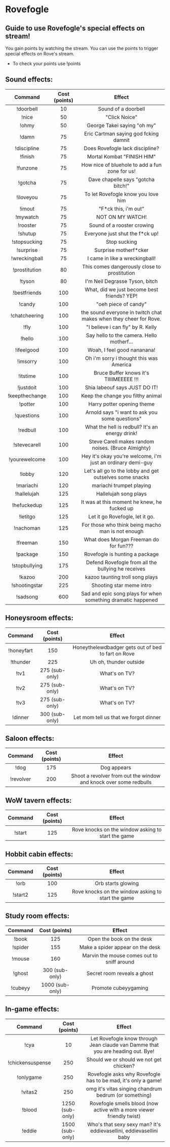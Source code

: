 # Rovefogle

## Guide to use Rovefogle's special effects on stream!

You gain points by watching the stream. 
You can use the points to trigger special effects on Rove's stream.

* To check your points use !points

## Sound effects:

| Command | Cost (points) | Effect |
|:-----:|:-----:|:-----:|
|!doorbell| 10 | Sound of a doorbell |
|!nice| 50 | "Click Noice" |
|!ohmy| 50 | George Takei saying "oh my" |
|!damn| 75 | Eric Cartman saying god fcking damnit|
|!discipline| 75 | Does Rovefogle lack discipline? |
|!finish| 75 | Mortal Kombat "FINISH HIM" |
|!funzone| 75 | How nice of bluehole to add a fun zone for us! |
|!gotcha| 75 | Dave chapelle says "gotcha bitch!" |
|!iloveyou| 75 | To let Rovefogle know you love him |
|!imout| 75 | "F*ck this, i'm out" |
|!mywatch| 75 | NOT ON MY WATCH! |
|!rooster| 75 | Sound of a rooster crowing |
|!shutup| 75 | Everyone just shut the f*ck up! |
|!stopsucking| 75 | Stop sucking |
|!surprise| 75 | Surprise motherf*cker |
|!wreckingball| 75 | I came in like a wreckingball! |
|!prostitution| 80 | This comes dangerously close to prostitution |
|!tyson| 80 | I'm Neil Degrasse Tyson, bitch |
|!bestfriends| 100 | What, did we just become best friends? YEP! |
|!candy| 100 | "oeh piece of candy" |
|!chatcheering| 100 | the sound everyone in twitch chat makes when they cheer for Rove. |
|!fly| 100 | "I believe i can fly" by R. Kelly |
|!hello| 100 | Say hello to the camera. Hello motherf... |
|!ifeelgood| 100 | Woah, I feel good nananana! |
|!imsorry| 100 | Oh i'm sorry i thought this was America |
|!itstime| 100 | Bruce Buffer knows it's TIIIIMEEEEE !!! |
|!justdoit| 100 | Shia labeouf says JUST DO IT! |
|!keepthechange| 100 | Keep the change you filthy animal |
|!potter| 100 | Harry potter opening theme |
|!questions| 100 | Arnold says "i want to ask you some questions" |
|!redbull| 100 | What the hell is redbull? It's an energy drink! |
|!stevecarell| 100 | Steve Carell makes random noises. (Bruce Almighty) |
|!yourewelcome| 100 | Hey it's okay you're welcome, i'm just an ordinary demi-guy |
|!lobby| 120 | Let's all go to the lobby and get outselves some snacks |
|!mariachi| 120 | mariachi trumpet playing |
|!hallelujah| 125 | Hallelujah song plays |
|!hefuckedup| 125 | It was at this moment he knew, he fucked up |
|!letitgo| 125 | Let it go Rovefogle, let it go. |
|!nachoman| 125 | For those who think being macho man is not enough |
|!freeman| 150 | What does Morgan Freeman do for fun??? |
|!package| 150 | Rovefogle is hunting a package |
|!stopbullying| 175 | Defend Rovefogle from all the bullying he receives|
|!kazoo| 200 | kazoo taunting troll song plays |
|!shootingstar| 225| Shooting star meme intro |
|!sadsong| 600 | Sad and epic song plays for when something dramatic happened |

## Honeysroom effects:

| Command | Cost (points) | Effect |
|:-----:|:-----:|:-----:|
|!honeyfart| 150 | Honeythelewdbadger gets out of bed to fart on Rove |
|!thunder| 225 | Uh oh, thunder outside |
|!tv1| 275 (sub-only) | What's on TV? |
|!tv2| 275 (sub-only)| What's on TV? |
|!tv3| 275 (sub-only)| What's on TV? |
|!dinner| 300 (sub-only) | Let mom tell us that we forgot dinner |

## Saloon effects:

| Command | Cost (points) | Effect |
|:-----:|:-----:|:-----:|
|!dog| 175 | Dog appears |
|!revolver| 200 | Shoot a revolver from out the window and knock over some redbulls |

## WoW tavern effects:

| Command | Cost (points) | Effect |
|:-----:|:-----:|:-----:|
|!start| 125 | Rove knocks on the window asking to start the game |

## Hobbit cabin effects:

| Command | Cost (points) | Effect |
|:-----:|:-----:|:-----:|
|!orb| 100 | Orb starts glowing |
|!start2| 125 | Rove knocks on the window asking to start the game |

## Study room effects:

| Command | Cost (points) | Effect |
|:-----:|:-----:|:-----:|
|!book| 125 | Open the book on the desk |
|!spider| 155 | Make a spider appear on the desk |
|!mouse| 160 | Marvin the mouse comes out to sniff around |
|!ghost| 300 (sub-only) | Secret room reveals a ghost |
|!cubeyy| 1000 (sub-only) | Promote cubeyygaming |

## In-game effects:

| Command | Cost (points) | Effect |
|:-----:|:-----:|:-----:|
|!cya| 10 | Let Rovefogle know through Jean claude van Damme that you are heading out. Bye! |
|!chickensuspense| 250 | Should we or should we not get chicken? |
|!onlygame| 250 | Rovefogle asks why Rovefogle has to be mad, it's only a game! |
|!vitas2| 250 | omg it's vitas singing chandrum bedrum (or something) |
|!blood| 1250 (sub-only) | Rovefogle smells blood (now active with a more viewer friendly twist) |
|!eddie| 1500 (sub-only) | Who's that sexy sexy man? It's eddievasellini, eddievasellini baby |
